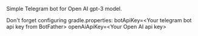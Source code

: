 Simple Telegram bot for Open AI gpt-3 model.

Don't forget configuring gradle.properties:
botApiKey=\<Your telegram bot api key from BotFather\>
openAiApiKey=\<Your Open AI api key\>